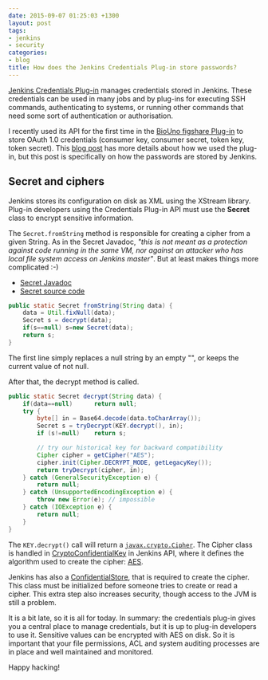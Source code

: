 ```yaml
---
date: 2015-09-07 01:25:03 +1300
layout: post
tags:
- jenkins
- security
categories:
- blog
title: How does the Jenkins Credentials Plug-in store passwords?
---
```


[Jenkins Credentials Plug-in](https://wiki.jenkins-ci.org/display/JENKINS/Credentials+Plugin) manages credentials stored in Jenkins. These credentials can be used in many jobs and by plug-ins for executing SSH commands, authenticating to systems, or running other commands that need some sort of authentication or authorisation.

I recently used its API for the first time in the [BioUno figshare Plug-in](https://github.com/biouno/figshare-plugin) to store OAuth 1.0 credentials (consumer key, consumer secret, token key, token secret). This [blog post](http://biouno.org/2015/09/05/using_jenkins_credentials_plugin_to_create_the_biouno_figshare_plugin/) has more details about how we used the plug-in, but this post is specifically on how the passwords are stored by Jenkins.

## Secret and ciphers

Jenkins stores its configuration on disk as XML using the XStream library. Plug-in developers using the Credentials Plug-in API must use the **Secret** class to encrypt sensitive information.

The `Secret.fromString` method is responsible for creating a cipher from a given String. As in the Secret Javadoc,  *"this is not meant as a protection against code running in the same VM, nor against an attacker who has local file system access on Jenkins master"*. But at least makes things more complicated :-)

* [Secret Javadoc](http://javadoc.jenkins-ci.org/hudson/util/Secret.html)
* [Secret source code](https://github.com/jenkinsci/jenkins/blob/master/core/src/main/java/hudson/util/Secret.java)

```java
public static Secret fromString(String data) {
    data = Util.fixNull(data);
    Secret s = decrypt(data);
    if(s==null) s=new Secret(data);
    return s;
}
```

The first line simply replaces a null string by an empty "", or keeps the current value of not null.

After that, the decrypt method is called.

```java
public static Secret decrypt(String data) {
    if(data==null)      return null;
    try {
        byte[] in = Base64.decode(data.toCharArray());
        Secret s = tryDecrypt(KEY.decrypt(), in);
        if (s!=null)    return s;

        // try our historical key for backward compatibility
        Cipher cipher = getCipher("AES");
        cipher.init(Cipher.DECRYPT_MODE, getLegacyKey());
        return tryDecrypt(cipher, in);
    } catch (GeneralSecurityException e) {
        return null;
    } catch (UnsupportedEncodingException e) {
        throw new Error(e); // impossible
    } catch (IOException e) {
        return null;
    }
}
```

The `KEY.decrypt()` call will return a [`javax.crypto.Cipher`](http://docs.oracle.com/javase/8/docs/api/javax/crypto/Cipher.html). The Cipher class is handled in [CryptoConfidentialKey](https://github.com/jenkinsci/jenkins/blob/93dfe3377ec8d430818f5b9073f16c677343adb4/core/src/main/java/jenkins/security/CryptoConfidentialKey.java) in Jenkins API, where it defines the algorithm used to create the cipher: [AES](https://en.wikipedia.org/wiki/Advanced_Encryption_Standard).

Jenkins has also a [ConfidentialStore](https://github.com/jenkinsci/jenkins/blob/93dfe3377ec8d430818f5b9073f16c677343adb4/core/src/main/java/jenkins/security/ConfidentialStore.java#L63), that is required to create the cipher. This class must be initialized before someone tries to create or read a cipher. This extra step also increases security, though access to the JVM is still a problem.

It is a bit late, so it is all for today. In summary: the credentials plug-in gives you a central place to manage credentials, but it is up to plug-in developers to use it. Sensitive values can be encrypted with AES on disk. So it is important that your file permissions, ACL and system auditing processes are in place and well maintained and monitored.

Happy hacking!
